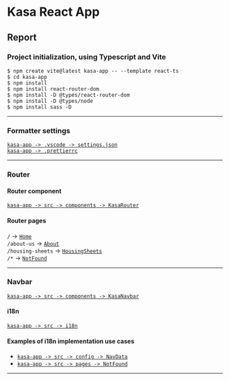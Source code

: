 # Kasa React App

## Report

### Project initialization, using Typescript and Vite

```
$ npm create vite@latest kasa-app -- --template react-ts
$ cd kasa-app
$ npm install
$ npm install react-router-dom
$ npm install -D @types/react-router-dom
$ npm install -D @types/node
$ npm install sass -D
```

---

### Formatter settings

[`kasa-app -> .vscode -> settings.json`](./.vscode/settings.json)  
[`kasa-app -> .prettierrc`](./.prettierrc)

---

### Router

#### Router component

[`kasa-app -> src -> components -> KasaRouter`](./src/components/KasaRouter.tsx)

#### Router pages

`/` -> [`Home`](./src/pages/Home.tsx)  
`/about-us` -> [`About`](./src/pages/About.tsx)  
`/housing-sheets` -> [`HousingSheets`](./src/pages/HousingSheets.tsx)  
`/*` -> [`NotFound`](./src/pages/NotFound.tsx)

---

### Navbar

[`kasa-app -> src -> components -> KasaNavbar`](./src/components/KasaNavbar.tsx)

#### i18n

[`kasa-app -> src -> i18n`](./src/i18n/)

#### Examples of i18n implementation use cases

- [`kasa-app -> src -> config -> NavData`](./src/config/NavData.ts)
- [`kasa-app -> src -> pages -> NotFound`](./src/pages/NotFound.tsx)

---
